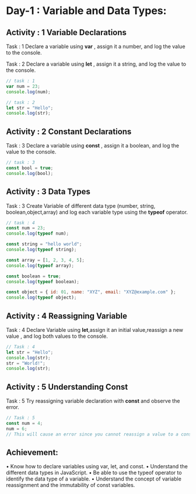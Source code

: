 # Day-1 : Variable and Data Types:

## Activity : 1 Variable Declarations

Task : 1 Declare a variable using **var** , assign it a number, and log the value to the console.

Task : 2 Declare a variable using **let** , assign it a string, and log the value to the console.

```javascript
// task : 1
var num = 23;
console.log(num);

// task : 2
let str = "Hello";
console.log(str);
```

## Activity : 2 Constant Declarations

Task : 3 Declare a variable using **const** , assign it a boolean, and log the value to the console.

```javascript
// task : 3
const bool = true;
console.log(bool);
```

## Activity : 3 Data Types

Task : 3 Create Variable of different data type (number, string, boolean,object,array) and log each variable type using the **typeof** operator.

```javascript
// task : 4
const num = 23;
console.log(typeof num);

const string = "hello world";
console.log(typeof string);

const array = [1, 2, 3, 4, 5];
console.log(typeof array);

const boolean = true;
console.log(typeof boolean);

const object = { id: 01, name: "XYZ", email: "XYZ@example.com" };
console.log(typeof object);
```

## Activity : 4 Reassigning Variable

Task : 4 Declare Variable using **let**,assign it an initial value,reassign a new value , and log both values to the console.

```javascript
// Task : 4
let str = "Hello";
console.log(str);
str = "World!";
console.log(str);
```

## Activity : 5 Understanding Const

Task : 5 Try reassigning variable declaration with **const** and observe the error.

```javascript
// Task : 5
const num = 4;
num = 6;
// This will cause an error since you cannot reassign a value to a constant variable.
```

## Achievement:

• Know how to declare variables using var, let, and const.
• Understand the different data types in JavaScript.
• Be able to use the typeof operator to identify the data type of a variable.
• Understand the concept of variable reassignment and the immutability of const variables.
